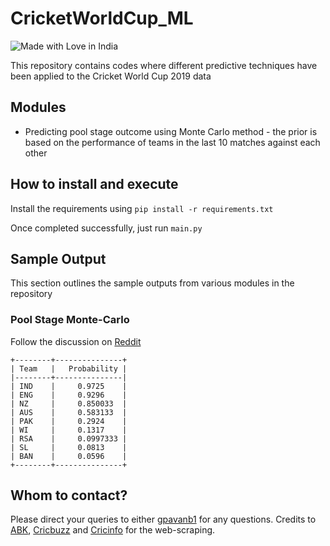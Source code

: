 # CricketWorldCup_ML

![Made with Love in India](https://madewithlove.org.in/badge.svg)

This repository contains codes where 
different predictive techniques 
have been applied to the Cricket World Cup
2019 data

## Modules 

* Predicting pool stage outcome using 
Monte Carlo method - the prior is based 
on the performance of teams in the last 
10 matches against each other

## How to install and execute
Install the requirements using `pip install -r requirements.txt`

Once completed successfully, just run `main.py`

## Sample Output

This section outlines the sample outputs
from various modules in the repository

### Pool Stage Monte-Carlo

Follow the discussion on [Reddit](https://www.reddit.com/r/Cricket/comments/bzss0o/semis_prediction_table/?utm_source=share&utm_medium=web2x)

```
+--------+---------------+
| Team   |   Probability |
|--------+---------------|
| IND    |     0.9725    |
| ENG    |     0.9296    |
| NZ     |     0.850033  |
| AUS    |     0.583133  |
| PAK    |     0.2924    |
| WI     |     0.1317    |
| RSA    |     0.0997333 |
| SL     |     0.0813    |
| BAN    |     0.0596    |
+--------+---------------+
```

## Whom to contact?

Please direct your queries to either [gpavanb1](http://github.com/gpavanb1)
for any questions. Credits to [ABK](), [Cricbuzz](http://cricbuzz.com) 
and [Cricinfo](http://cricinfo.com) for the web-scraping.